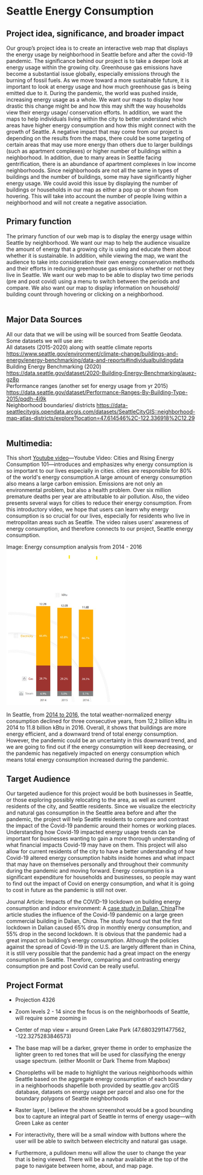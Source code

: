 # Seattle Energy Consumption
## Project idea, significance, and broader impact
Our group’s project idea is to create an interactive web map that displays the energy usage by neighborhood in Seattle before and after the covid-19 pandemic. The significance behind our project is to take a deeper look at energy usage within the growing city. Greenhouse gas emissions have become a substantial issue globally, especially emissions through the burning of fossil fuels. As we move toward a more sustainable future, it is important to look at energy usage and how much greenhouse gas is being emitted due to it. During the pandemic, the world was pushed inside, increasing energy usage as a whole. We want our maps to display how drastic this change might be and how this may shift the way households view their energy usage/ conservation efforts. In addition, we want the maps to help individuals living within the city to better understand which areas have higher energy consumption and how this might connect with the growth of Seattle. A negative impact that may come from our project is depending on the results from the maps, there could be some targeting of certain areas that may use more energy than others due to larger buildings (such as apartment complexes) or higher number of buildings within a neighborhood. In addition, due to many areas in Seattle facing gentrification, there is an abundance of apartment complexes in low income neighborhoods. Since neighborhoods are not all the same in types of buildings and the number of buildings, some may have significantly higher energy usage. We could avoid this issue by displaying the number of buildings or households in our map as either a pop up or shown from hovering. This will take into account the number of people living within a neighborhood and will not create a negative association.

## Primary function
The primary function of our web map is to display the energy usage within Seattle by neighborhood. We want our map to help the audience visualize the amount of energy that a growing city is using and educate them about whether it is sustainable. In addition, while viewing the map, we want the audience to take into consideration their own energy conservation methods and their efforts in reducing greenhouse gas emissions whether or not they live in Seattle. We want our web map to be able to display two time periods (pre and post covid) using a menu to switch between the periods and compare. We also want our map to display information on household/ building count through hovering or clicking on a neighborhood.  <br> <br>

## Major Data Sources
All our data that we will be using will be sourced from Seattle Geodata. Some datasets we will use are: <br>
All datasets (2015-2020) along with seattle climate reports
https://www.seattle.gov/environment/climate-change/buildings-and-energy/energy-benchmarking/data-and-reports#individualbuildingdata
<br>
Building Energy Benchmarking (2020)
https://data.seattle.gov/dataset/2020-Building-Energy-Benchmarking/auez-gz8p
<br>
Performance ranges (another set for energy usage from yr 2015)
https://data.seattle.gov/dataset/Performance-Ranges-By-Building-Type-2015/pqdh-4i9k
<br>
Neighborhood boundaries/ districts
https://data-seattlecitygis.opendata.arcgis.com/datasets/SeattleCityGIS::neighborhood-map-atlas-districts/explore?location=47.614546%2C-122.336918%2C12.29
<br>
<br>

## Multimedia:
This short [Youtube video](https://www.youtube.com/watch?v=7itJt8c0V8M)—Youtube Video: Cities and Rising Energy Consumption 101—introduces and emphasizes why energy consumption is so important to our lives especially in cities. cities are responsible for 80% of the world's energy consumption.A large amount of energy consumption also means a large carbon emission. Emissions are not only an environmental problem, but also a health problem. Over six million premature deaths per year are attributable to air pollution. Also, the video presents several ways for cities to reduce their energy consumption. From this introductory video, we hope that users can learn why energy consumption is so crucial for our lives, especially for residents who live in metropolitan areas such as Seattle. The video raises users’ awareness of energy consumption, and therefore connects to our project, Seattle energy consumption. 

Image: Energy consumption analysis from 2014 - 2016 <br>
![consumptionanalysis](imgs/energybar.png)
 

In Seattle, from [2014 to 2016](https://www.energy.gov/eere/slsc/downloads/seattle-energy-benchmarking-analysis-report), the total weather-normalized energy consumption declined for three consecutive years, from 12,2 billion kBtu in 2014 to 11.8 billion kBtu in 2016. Overall, it shows that buildings are more energy efficient, and a downward trend of total energy consumption. However, the pandemic could be an uncertainty in this downward trend, and we are going to find out if the energy consumption will keep decreasing, or the pandemic has negatively impacted on energy consumption which means total energy consumption increased during the pandemic. 

## Target Audience
Our targeted audience for this project would be both businesses in Seattle, or those exploring possibly relocating to the area, as well as current residents of the city, and Seattle residents.  Since we visualize the electricity and natural gas consumption in the Seattle area before and after the pandemic, the project will help Seattle residents to compare and contrast the impact of the Covid-19 pandemic around their homes or working places. Understanding how Covid-19 impacted energy usage trends can be important for businesses wanting to gain a more thorough understanding of what financial impacts Covid-19 may have on them.  This project will also allow for current residents of the city to have a better understanding of how Covid-19 altered energy consumption habits inside homes and what impact that may have on themselves personally and throughout their community during the pandemic and moving forward. Energy consumption is a significant expenditure for households and businesses, so people may want to find out the impact of Covid on energy consumption, and what it is going to cost in future as the pandemic is still not over. 

Journal Article: Impacts of the COVID-19 lockdown on building energy consumption and indoor environment: A [case study in Dalian, China](https://www.ncbi.nlm.nih.gov/pmc/articles/PMC8959662/)The article studies the influence of the Covid-19 pandemic on a large green commercial building in Dalian, China. The study found out that the first lockdown in Dalian caused 65% drop in monthly energy consumption, and 55% drop in the second lockdown. It is obvious that the pandemic had a great impact on building’s energy consumption. Although the policies against the spread of Covid-19 in the U.S. are largely different than in China, it is still very possible that the pandemic had a great impact on the energy consumption in Seattle. Therefore, comparing and contrasting energy consumption pre and post Covid can be really useful. 


## Project Format

* Projection 4326
* Zoom levels 2 - 14 since the focus is on the neighborhoods of Seattle, will require some zooming in
* Center of map view = around Green Lake Park (47.68032911477562, -122.3275283846573)
* The base map will be a darker, greyer theme in order to emphasize the lighter green to red tones that will be used for classifying the energy usage spectrum. (either Moonlit or Dark Theme from Mapbox)
* Choropleths will be made to highlight the various neighborhoods within Seattle based on the aggregate energy consumption of each boundary in a neighborhoods shapefile
both provided by seattle.gov arcGIS database, datasets on energy usage per parcel and also one for the boundary polygons of Seattle neighborhoods
* Raster layer, I believe the shown screenshot would be a good bounding box to capture an integral part of Seattle in terms of energy usage—with Green Lake as center

* For interactivity, there will be a small window with buttons where the user will be able to switch between electricity and natural gas usage.
* Furthermore, a pulldown menu will allow the user to change the year that is being viewed.
There will be a navbar available at the top of the page to navigate between home, about, and map page.

